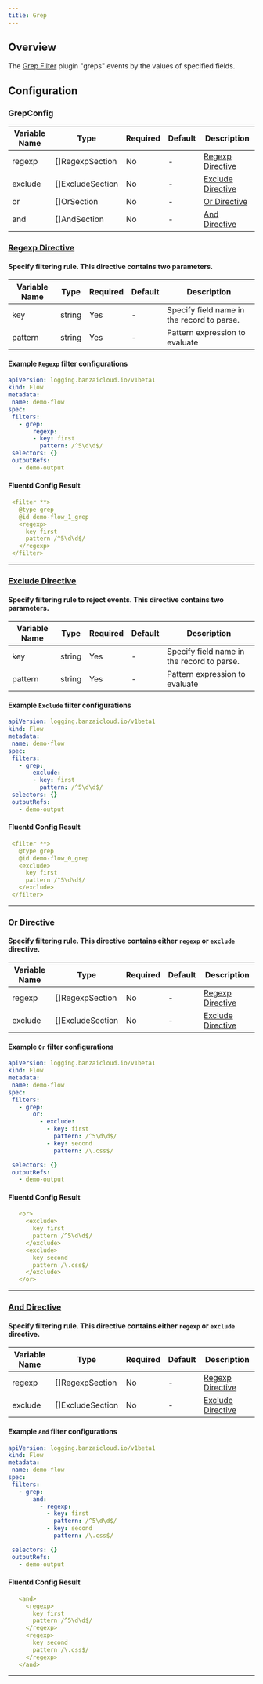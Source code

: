 ```yaml
---
title: Grep
---
```


## Overview
 The [Grep Filter](https://docs.fluentd.org/filter/grep) plugin "greps" events by the values of specified fields.

## Configuration
### GrepConfig
| Variable Name | Type | Required | Default | Description |
|---|---|---|---|---|
| regexp | []RegexpSection | No | - | [Regexp Directive](#Regexp-Directive)<br> |
| exclude | []ExcludeSection | No | - | [Exclude Directive](#Exclude-Directive)<br> |
| or | []OrSection | No | - | [Or Directive](#Or-Directive)<br> |
| and | []AndSection | No | - | [And Directive](#And-Directive)<br> |
### [Regexp Directive](https://docs.fluentd.org/filter/grep#less-than-regexp-greater-than-directive)
#### Specify filtering rule. This directive contains two parameters.

| Variable Name | Type | Required | Default | Description |
|---|---|---|---|---|
| key | string | Yes | - | Specify field name in the record to parse.<br> |
| pattern | string | Yes | - | Pattern expression to evaluate<br> |
 #### Example `Regexp` filter configurations
 ```yaml
apiVersion: logging.banzaicloud.io/v1beta1
kind: Flow
metadata:
  name: demo-flow
spec:
  filters:
    - grep:
        regexp:
        - key: first
          pattern: /^5\d\d$/
  selectors: {}
  outputRefs:
    - demo-output
 ```

 #### Fluentd Config Result
 ```yaml
  <filter **>
    @type grep
    @id demo-flow_1_grep
    <regexp>
      key first
      pattern /^5\d\d$/
    </regexp>
  </filter>
 ```

---
### [Exclude Directive](https://docs.fluentd.org/filter/grep#less-than-exclude-greater-than-directive)
#### Specify filtering rule to reject events. This directive contains two parameters.

| Variable Name | Type | Required | Default | Description |
|---|---|---|---|---|
| key | string | Yes | - | Specify field name in the record to parse.<br> |
| pattern | string | Yes | - | Pattern expression to evaluate<br> |
 #### Example `Exclude` filter configurations
 ```yaml
apiVersion: logging.banzaicloud.io/v1beta1
kind: Flow
metadata:
  name: demo-flow
spec:
  filters:
    - grep:
        exclude:
        - key: first
          pattern: /^5\d\d$/
  selectors: {}
  outputRefs:
    - demo-output
 ```

 #### Fluentd Config Result
 ```yaml
  <filter **>
    @type grep
    @id demo-flow_0_grep
    <exclude>
      key first
      pattern /^5\d\d$/
    </exclude>
  </filter>
 ```

---
### [Or Directive](https://docs.fluentd.org/filter/grep#less-than-or-greater-than-directive)
#### Specify filtering rule. This directive contains either `regexp` or `exclude` directive.

| Variable Name | Type | Required | Default | Description |
|---|---|---|---|---|
| regexp | []RegexpSection | No | - | [Regexp Directive](#Regexp-Directive)<br> |
| exclude | []ExcludeSection | No | - | [Exclude Directive](#Exclude-Directive)<br> |
 #### Example `Or` filter configurations
 ```yaml
apiVersion: logging.banzaicloud.io/v1beta1
kind: Flow
metadata:
  name: demo-flow
spec:
  filters:
    - grep:
        or:
          - exclude:
            - key: first
              pattern: /^5\d\d$/
            - key: second
              pattern: /\.css$/

  selectors: {}
  outputRefs:
    - demo-output
```

 #### Fluentd Config Result
 ```yaml
    <or>
      <exclude>
        key first
        pattern /^5\d\d$/
      </exclude>
      <exclude>
        key second
        pattern /\.css$/
      </exclude>
    </or>
 ```

---
### [And Directive](https://docs.fluentd.org/filter/grep#less-than-and-greater-than-directive)
#### Specify filtering rule. This directive contains either `regexp` or `exclude` directive.

| Variable Name | Type | Required | Default | Description |
|---|---|---|---|---|
| regexp | []RegexpSection | No | - | [Regexp Directive](#Regexp-Directive)<br> |
| exclude | []ExcludeSection | No | - | [Exclude Directive](#Exclude-Directive)<br> |
 #### Example `And` filter configurations
 ```yaml
apiVersion: logging.banzaicloud.io/v1beta1
kind: Flow
metadata:
  name: demo-flow
spec:
  filters:
    - grep:
        and:
          - regexp:
            - key: first
              pattern: /^5\d\d$/
            - key: second
              pattern: /\.css$/

  selectors: {}
  outputRefs:
    - demo-output
```

 #### Fluentd Config Result
 ```yaml
    <and>
      <regexp>
        key first
        pattern /^5\d\d$/
      </regexp>
      <regexp>
        key second
        pattern /\.css$/
      </regexp>
    </and>
 ```

---
